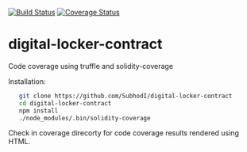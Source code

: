 [![Build Status](https://travis-ci.org/SubhodI/digital-locker-contract.svg?branch=master)](https://travis-ci.org/SubhodI/digital-locker-contract) 
[![Coverage Status](https://coveralls.io/repos/github/SubhodI/digital-locker-contract/badge.svg?branch=master)](https://coveralls.io/github/SubhodI/digital-locker-contract?branch=master)
# digital-locker-contract
Code coverage using truffle and solidity-coverage

Installation:
 ```bash
    git clone https://github.com/SubhodI/digital-locker-contract
    cd digital-locker-contract
    npm install 
    ./node_modules/.bin/solidity-coverage 
 ```
 
Check in coverage direcorty for code coverage results rendered using HTML.